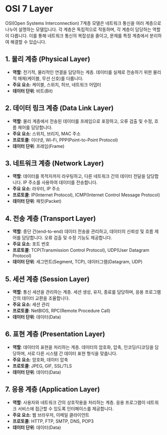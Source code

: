 # OSI 7 Layer

OSI(Open Systems Interconnection) 7계층 모델은 네트워크 통신을 여러 계층으로 나누어 설명하는 모델입니다. 각 계층은 독립적으로 작동하며, 각 계층이 담당하는 역할이 다릅니다. 이를 통해 네트워크 통신의 복잡성을 줄이고, 문제를 특정 계층에서 분리하여 해결할 수 있습니다.

## 1. 물리 계층 (Physical Layer)

- **역할**: 전기적, 물리적인 연결을 담당하는 계층. 데이터를 실제로 전송하기 위한 물리적 매체(케이블, 무선 신호)를 다룹니다.
- **주요 요소**: 케이블, 스위치, 허브, 네트워크 어댑터
- **데이터 단위**: 비트(Bit)

## 2. 데이터 링크 계층 (Data Link Layer)

- **역할**: 물리 계층에서 전송된 데이터를 프레임으로 포장하고, 오류 검출 및 수정, 흐름 제어를 담당합니다.
- **주요 요소**: 스위치, 브리지, MAC 주소
- **프로토콜**: 이더넷, Wi-Fi, PPP(Point-to-Point Protocol)
- **데이터 단위**: 프레임(Frame)

## 3. 네트워크 계층 (Network Layer)

- **역할**: 데이터를 목적지까지 라우팅하고, 다른 네트워크 간의 데이터 전달을 담당합니다. IP 주소를 사용하여 데이터를 전송합니다.
- **주요 요소**: 라우터, IP 주소
- **프로토콜**: IP(Internet Protocol), ICMP(Internet Control Message Protocol)
- **데이터 단위**: 패킷(Packet)

## 4. 전송 계층 (Transport Layer)

- **역할**: 종단 간(end-to-end) 데이터 전송을 관리하고, 데이터의 신뢰성 및 흐름 제어를 담당합니다. 오류 검출 및 수정 기능도 제공합니다.
- **주요 요소**: 포트 번호
- **프로토콜**: TCP(Transmission Control Protocol), UDP(User Datagram Protocol)
- **데이터 단위**: 세그먼트(Segment, TCP), 데이터그램(Datagram, UDP)

## 5. 세션 계층 (Session Layer)

- **역할**: 통신 세션을 관리하는 계층. 세션 생성, 유지, 종료를 담당하며, 응용 프로그램 간의 데이터 교환을 조율합니다.
- **주요 요소**: 세션 관리
- **프로토콜**: NetBIOS, RPC(Remote Procedure Call)
- **데이터 단위**: 데이터(Data)

## 6. 표현 계층 (Presentation Layer)

- **역할**: 데이터의 표현을 처리하는 계층. 데이터의 암호화, 압축, 인코딩/디코딩을 담당하며, 서로 다른 시스템 간 데이터 표현 형식을 맞춥니다.
- **주요 요소**: 암호화, 데이터 압축
- **프로토콜**: JPEG, GIF, SSL/TLS
- **데이터 단위**: 데이터(Data)

## 7. 응용 계층 (Application Layer)

- **역할**: 사용자와 네트워크 간의 상호작용을 처리하는 계층. 응용 프로그램이 네트워크 서비스에 접근할 수 있도록 인터페이스를 제공합니다.
- **주요 요소**: 웹 브라우저, 이메일 클라이언트
- **프로토콜**: HTTP, FTP, SMTP, DNS, POP3
- **데이터 단위**: 데이터(Data)
